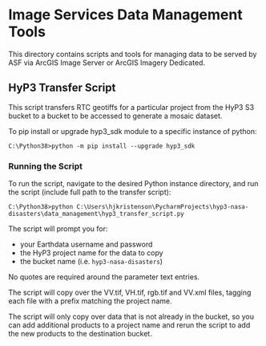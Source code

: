 # Image Services Data Management Tools 

This directory contains scripts and tools for managing data to be served by ASF via ArcGIS Image Server or ArcGIS Imagery Dedicated.

## HyP3 Transfer Script

This script transfers RTC geotiffs for a particular project from the HyP3 S3 bucket to a bucket to be accessed to generate a mosaic dataset.

To pip install or upgrade hyp3_sdk module to a specific instance of python:

```C:\Python38>python -m pip install --upgrade hyp3_sdk```

### Running the Script

To run the script, navigate to the desired Python instance directory, and run the script (include full path to the transfer script):

```C:\Python38>python C:\Users\hjkristenson\PycharmProjects\hyp3-nasa-disasters\data_management\hyp3_transfer_script.py```

The script will prompt you for:
- your Earthdata username and password
- the HyP3 project name for the data to copy
- the bucket name (i.e. ```hyp3-nasa-disasters```)

No quotes are required around the parameter text entries. 

The script will copy over the VV.tif, VH.tif, rgb.tif and VV.xml files, tagging each file with a prefix matching the project name. 

The script will only copy over data that is not already in the bucket, so you can add additional products to a project name and rerun the script to add the new products to the destination bucket.

